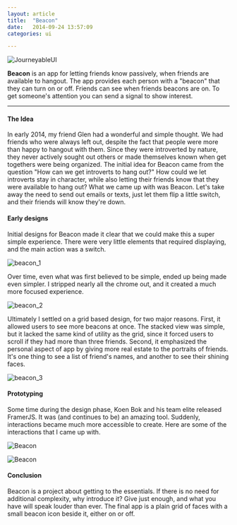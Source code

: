 ```yaml
---
layout: article
title:  "Beacon"
date:   2014-09-24 13:57:09
categories: ui

---
```


![JourneyableUI]({{edchao.github.io}}/assets/img_beacon_preview.jpg)

<!--more-->

**Beacon** is an app for letting friends know passively, when friends are available to hangout.  The app provides each person with a "beacon" that they can turn on or off.  Friends can see when friends beacons are on.  To get someone's attention you can send a signal
to show interest.

---

#### The Idea

In early 2014, my friend Glen had a wonderful and simple thought.  We had friends who were always left out, despite the fact that people were more than happy to hangout with them.  Since they were introverted by nature, they never actively sought out others or made themselves known when get togethers were being organized. The initial idea for Beacon came from the question "How can we get introverts to hang out?" How could we let introverts stay in character, while also letting their friends know that they were available to hang out? What we came up with was Beacon.  Let's take away the need to send out emails or texts, just let them flip a little switch, and their friends will know they're down.

#### Early designs

Initial designs for Beacon made it clear that we could make this a super simple experience.  There were very little elements that required displaying, and the main action was a switch.

![beacon_1]({{edchao.github.io}}/assets/img_beacon_1.jpg)

Over time, even what was first believed to be simple, ended up being made even simpler.  I stripped nearly all the chrome out, and it created a much more focused experience.  


![beacon_2]({{edchao.github.io}}/assets/img_beacon_2.jpg)

Ultimately I settled on a grid based design, for two major reasons. First, it allowed users to see more beacons at once.  The stacked view was simple, but it lacked the same kind of utility as the grid, since it forced users to scroll if they had more than three friends. Second, it emphasized the personal aspect of app by giving more real estate to the portraits of friends.  It's one thing to see a list of friend's names, and another to see their shining faces.

![beacon_3]({{edchao.github.io}}/assets/img_beacon_3.jpg)


#### Prototyping

Some time during the design phase, Koen Bok and his team elite released FramerJS.  It was (and continues to be) an amazing tool.  Suddenly, interactions became much more accessible to create.  Here are some of the interactions that I came up with.

![Beacon]({{edchao.github.io}}/assets/gif_beaconswitch.gif)

![Beacon]({{edchao.github.io}}/assets/gif_beacon.gif)



#### Conclusion

Beacon is a project about getting to the essentials.  If there is no need for additional complexity, why introduce it?  Give just enough, and what you have will speak louder than ever.  The final app is a plain grid of faces with a small beacon icon beside it, either on or off. 
